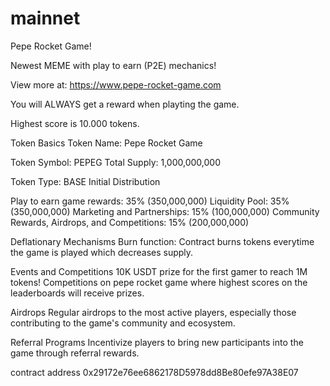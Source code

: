 # mainnet
Pepe Rocket Game!

Newest MEME with play to earn (P2E) mechanics!

View more at: https://www.pepe-rocket-game.com

You will ALWAYS get a reward when playting the game.

Highest score is 10.000 tokens.

Token Basics
Token Name: Pepe Rocket Game

Token Symbol: PEPEG
Total Supply: 1,000,000,000

Token Type: BASE
Initial Distribution

Play to earn game rewards: 35% (350,000,000)
Liquidity Pool: 35% (350,000,000)
Marketing and Partnerships: 15% (100,000,000)
Community Rewards, Airdrops, and Competitions: 15% (200,000,000)

Deflationary Mechanisms
Burn function: Contract burns tokens everytime the game is played which decreases supply.

Events and Competitions
10K USDT prize for the first gamer to reach 1M tokens!
Competitions on pepe rocket game where highest scores on the leaderboards will receive prizes.

Airdrops
Regular airdrops to the most active players, especially those contributing to the game's community and ecosystem.

Referral Programs
Incentivize players to bring new participants into the game through referral rewards.

contract address 0x29172e76ee6862178D5978dd8Be80efe97A38E07
